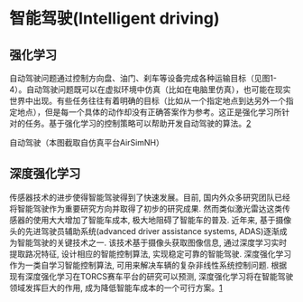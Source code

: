 

<!--
 * @version:
 * @Author:  StevenJokess（蔡舒起） https://github.com/StevenJokess
 * @Date: 2023-03-23 23:05:23
 * @LastEditors:  StevenJokess（蔡舒起） https://github.com/StevenJokess
 * @LastEditTime: 2023-03-26 23:21:22
 * @Description:
 * @Help me: 如有帮助，请赞助，失业3年了。![支付宝收款码](https://github.com/StevenJokess/d2rl/blob/master/img/%E6%94%B6.jpg)
 * @TODO::
 * @Reference:
-->
# 智能驾驶(Intelligent driving)

## 强化学习

自动驾驶问题通过控制方向盘、油门、刹车等设备完成各种运输目标（见图1-4）。自动驾驶问题既可以在虚拟环境中仿真（比如在电脑里仿真），也可能在现实世界中出现。有些任务往往有着明确的目标（比如从一个指定地点到达另外一个指定地点），但是每一个具体的动作却没有正确答案作为参考。这正是强化学习所针对的任务。基于强化学习的控制策略可以帮助开发自动驾驶的算法。[2]

自动驾驶（本图截取自仿真平台AirSimNH）

## 深度强化学习

传感器技术的进步使得智能驾驶得到了快速发展。目前, 国内外众多研究团队已经将智能驾驶作为重要研究方向并取得了初步的研究成果. 然而类似激光雷达这类传感器的使用大大增加了智能车成本, 极大地阻碍了智能车的普及. 近年来, 基于摄像头的先进驾驶员辅助系统(advanced driver assistance systems, ADAS)逐渐成为智能驾驶的关键技术之一. 该技术基于摄像头获取图像信息, 通过深度学习实时提取路况特征, 设计相应的智能控制算法, 实现稳定可靠的智能驾驶. 深度强化学习作为一类自学习智能控制算法, 可用来解决车辆的复杂非线性系统控制问题. 根据现有深度强化学习在TORCS赛车平台的研究可以预测, 深度强化学习将在智能驾驶领域发挥巨大的作用, 成为降低智能车成本的一个可行方案。[1]

[1]: http://pg.jrj.com.cn/acc/Res/CN_RES/INDUS/2023/2/9/27c20431-8ed3-4562-83b5-5c82706f28a5.pdf
[2]: https://developer.aliyun.com/article/718967
